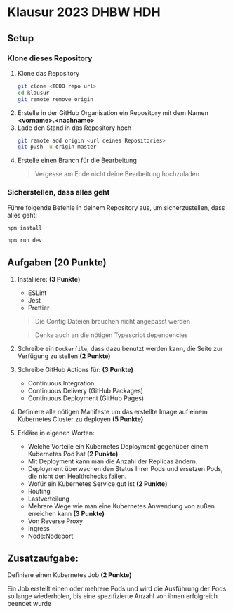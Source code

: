 # Klausur 2023 DHBW HDH

## Setup

### Klone dieses Repository

1. Klone das Repository
    ```bash
    git clone <TODO repo url>
    cd klausur
    git remote remove origin
    ```
2. Erstelle in der GitHub Organisation ein Repository mit dem Namen **\<vorname>.\<nachname>**
3. Lade den Stand in das Repository hoch
   ```bash
   git remote add origin <url deines Repositories>
   git push -u origin master
   ```
4. Erstelle einen Branch für die Bearbeitung
   > Vergesse am Ende nicht deine Bearbeitung hochzuladen

### Sicherstellen, dass alles geht

Führe folgende Befehle in deinem Repository aus, um sicherzustellen, dass alles geht:

```bash
npm install

npm run dev
```

## Aufgaben (20 Punkte)

1. Installiere: **(3 Punkte)**
   * ESLint
   * Jest
   * Prettier
   > Die Config Dateien brauchen nicht angepasst werden
   
   > Denke auch an die nötigen Typescript dependencies
2. Schreibe ein `Dockerfile`, dass dazu benutzt werden kann, die Seite zur Verfügung zu stellen **(2 Punkte)**
3. Schreibe GitHub Actions für: **(3 Punkte)**
   * Continuous Integration
   * Continuous Delivery (GitHub Packages)
   * Continuous Deployment (GitHub Pages)
4. Definiere alle nötigen Manifeste um das erstellte Image auf einem Kubernetes Cluster zu deployen **(5 Punkte)**
5. Erkläre in eigenen Worten:
   * Welche Vorteile ein Kubernetes Deployment gegenüber einem Kubernetes Pod hat **(2 Punkte)**
   * Mit Deployment kann man die Anzahl der Replicas ändern.
   * Deployment überwachen den Status Ihrer Pods und ersetzen Pods, die nicht den Healthchecks failen.
   * Wofür ein Kubernetes Service gut ist **(2 Punkte)**
   * Routing
   * Lastverteilung
   * Mehrere Wege wie man eine Kubernetes Anwendung von außen erreichen kann **(3 Punkte)**
   * Von Reverse Proxy
   * Ingress
   * Node:Nodeport

## Zusatzaufgabe:

Definiere einen Kubernetes Job **(2 Punkte)**

Ein Job erstellt einen oder mehrere Pods und wird die Ausführung der Pods so 
lange wiederholen, bis eine spezifizierte Anzahl von ihnen erfolgreich beendet wurde
